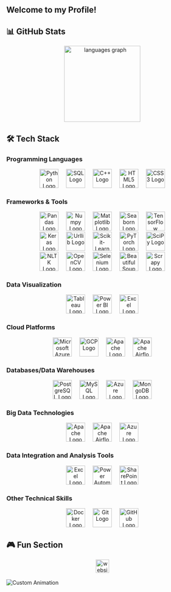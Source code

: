 <h2 align="left">Welcome to my Profile!</h2>

## 📊 GitHub Stats

<div align="center">
  <img src="https://github-readme-stats.vercel.app/api/top-langs?username=omidk414&locale=en&hide_title=false&layout=compact&card_width=320&langs_count=5&theme=synthwave&hide_border=false" height="200" alt="languages graph"  />
</div>

## 🛠️ Tech Stack

### Programming Languages

<div align="center">
  <img src="https://cdn.jsdelivr.net/gh/devicons/devicon/icons/python/python-original.svg" height="50" alt="Python Logo" />
  <img width="12" />
  <img src="https://cdn.jsdelivr.net/gh/devicons/devicon/icons/sql/sql-original.svg" height="50" alt="SQL Logo" />
  <img width="12" />
  <img src="https://cdn.jsdelivr.net/gh/devicons/devicon/icons/cplusplus/cplusplus-original.svg" height="50" alt="C++ Logo" />
  <img width="12" />
  <img src="https://cdn.jsdelivr.net/gh/devicons/devicon/icons/html5/html5-original.svg" height="50" alt="HTML5 Logo" />
  <img width="12" />
  <img src="https://cdn.jsdelivr.net/gh/devicons/devicon/icons/css3/css3-original.svg" height="50" alt="CSS3 Logo" />
</div>

### Frameworks & Tools

<div align="center">
  <img src="https://cdn.jsdelivr.net/gh/devicons/devicon/icons/pandas/pandas-original.svg" height="50" alt="Pandas Logo" />
  <img width="12" />
  <img src="https://cdn.jsdelivr.net/gh/devicons/devicon/icons/numpy/numpy-original.svg" height="50" alt="Numpy Logo" />
  <img width="12" />
  <img src="https://cdn.jsdelivr.net/gh/devicons/devicon/icons/matplotlib/matplotlib-original.svg" height="50" alt="Matplotlib Logo" />
  <img width="12" />
  <img src="https://cdn.jsdelivr.net/gh/devicons/devicon/icons/seaborn/seaborn-original.svg" height="50" alt="Seaborn Logo" />
  <img width="12" />
  <img src="https://cdn.jsdelivr.net/gh/devicons/devicon/icons/tensorflow/tensorflow-original.svg" height="50" alt="TensorFlow Logo" />
</div>

<div align="center">
  <img src="https://cdn.jsdelivr.net/gh/devicons/devicon/icons/keras/keras-original.svg" height="50" alt="Keras Logo" />
  <img width="12" />
  <img src="https://cdn.jsdelivr.net/gh/devicons/devicon/icons/urllib/urllib-original.svg" height="50" alt="Urllib Logo" />
  <img width="12" />
  <img src="https://cdn.jsdelivr.net/gh/devicons/devicon/icons/scikit-learn/scikit-learn-original.svg" height="50" alt="Scikit-Learn Logo" />
  <img width="12" />
  <img src="https://cdn.jsdelivr.net/gh/devicons/devicon/icons/pytorch/pytorch-original.svg" height="50" alt="PyTorch Logo" />
  <img width="12" />
  <img src="https://cdn.jsdelivr.net/gh/devicons/devicon/icons/scipy/scipy-original.svg" height="50" alt="SciPy Logo" />
</div>

<div align="center">
  <img src="https://cdn.jsdelivr.net/gh/devicons/devicon/icons/nltk/nltk-original.svg" height="50" alt="NLTK Logo" />
  <img width="12" />
  <img src="https://cdn.jsdelivr.net/gh/devicons/devicon/icons/opencv/opencv-original.svg" height="50" alt="OpenCV Logo" />
  <img width="12" />
  <img src="https://cdn.jsdelivr.net/gh/devicons/devicon/icons/selenium/selenium-original.svg" height="50" alt="Selenium Logo" />
  <img width="12" />
  <img src="https://cdn.jsdelivr.net/gh/devicons/devicon/icons/beautifulsoup/beautifulsoup-original.svg" height="50" alt="Beautiful Soup Logo" />
  <img width="12" />
  <img src="https://cdn.jsdelivr.net/gh/devicons/devicon/icons/scrapy/scrapy-original.svg" height="50" alt="Scrapy Logo" />
</div>

### Data Visualization

<div align="center">
  <img src="https://cdn.jsdelivr.net/gh/devicons/devicon/icons/tableau/tableau-original.svg" height="50" alt="Tableau Logo" />
  <img width="12" />
  <img src="https://cdn.jsdelivr.net/gh/devicons/devicon/icons/powerbi/powerbi-original.svg" height="50" alt="Power BI Logo" />
  <img width="12" />
  <img src="https://cdn.jsdelivr.net/gh/devicons/devicon/icons/excel/excel-original.svg" height="50" alt="Excel Logo" />
</div>

### Cloud Platforms

<div align="center">
  <img src="https://cdn.jsdelivr.net/gh/devicons/devicon/icons/azure/azure-original.svg" height="50" alt="Microsoft Azure Logo" />
  <img width="12" />
  <img src="https://cdn.jsdelivr.net/gh/devicons/devicon/icons/googlecloud/googlecloud-original.svg" height="50" alt="GCP Logo" />
  <img width="12" />
  <img src="https://cdn.jsdelivr.net/gh/devicons/devicon/icons/apache/apache-original.svg" height="50" alt="Apache Logo" />
  <img width="12" />
  <img src="https://cdn.jsdelivr.net/gh/devicons/devicon/icons/airflow/airflow-original.svg" height="50" alt="Apache Airflow Logo" />
</div>

### Databases/Data Warehouses

<div align="center">
  <img src="https://cdn.jsdelivr.net/gh/devicons/devicon/icons/postgresql/postgresql-original.svg" height="50" alt="PostgreSQL Logo" />
  <img width="12" />
  <img src="https://cdn.jsdelivr.net/gh/devicons/devicon/icons/mysql/mysql-original.svg" height="50" alt="MySQL Logo" />
  <img width="12" />
  <img src="https://cdn.jsdelivr.net/gh/devicons/devicon/icons/azure/azure-original.svg" height="50" alt="Azure Logo" />
  <img width="12" />
  <img src="https://cdn.jsdelivr.net/gh/devicons/devicon/icons/mongodb/mongodb-original.svg" height="50" alt="MongoDB Logo" />
</div>

### Big Data Technologies

<div align="center">
  <img src="https://cdn.jsdelivr.net/gh/devicons/devicon/icons/apache/apache-original.svg" height="50" alt="Apache Logo" />
  <img width="12" />
  <img src="https://cdn.jsdelivr.net/gh/devicons/devicon/icons/airflow/airflow-original.svg" height="50" alt="Apache Airflow Logo" />
  <img width="12" />
  <img src="https://cdn.jsdelivr.net/gh/devicons/devicon/icons/azure/azure-original.svg" height="50" alt="Azure Logo" />
</div>

### Data Integration and Analysis Tools

<div align="center">
  <img src="https://cdn.jsdelivr.net/gh/devicons/devicon/icons/excel/excel-original.svg" height="50" alt="Excel Logo" />
  <img width="12" />
  <img src="https://cdn.jsdelivr.net/gh/devicons/devicon/icons/powerautomate/powerautomate-original.svg" height="50" alt="Power Automate Logo" />
  <img width="12" />
  <img src="https://cdn.jsdelivr.net/gh/devicons/devicon/icons/sharepoint/sharepoint-original.svg" height="50" alt="SharePoint Logo" />
</div>

### Other Technical Skills

<div align="center">
  <img src="https://cdn.jsdelivr.net/gh/devicons/devicon/icons/docker/docker-original.svg" height="50" alt="Docker Logo" />
  <img width="12" />
  <img src="https://cdn.jsdelivr.net/gh/devicons/devicon/icons/git/git-original.svg" height="50" alt="Git Logo" />
  <img width="12" />
  <img src="https://cdn.jsdelivr.net/gh/devicons/devicon/icons/github/github-original.svg" height="50" alt="GitHub Logo" />
</div>

## 🎮 Fun Section

<div align="center">
  <img src="https://img.shields.io/static/v1?message=My+Website&logo=website&label=&color=0077B5&logoColor=white&labelColor=&style=for-the-badge" height="35" alt="website logo" />
</div>

<br clear="both">

<img src="https://github.com/your-username/your-repository/blob/main/path-to-your-animation.gif" alt="Custom Animation" />

